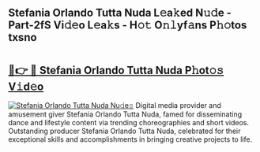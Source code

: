 ## Stefania Orlando Tutta Nuda L𝚎a𝚔ed N𝚞𝚍e - Part-2fS Vi𝚍𝚎o L𝚎a𝚔s - H𝚘𝚝 O𝚗𝚕yf𝚊ns P𝚑𝚘tos txsno

# <h2><a href="http://kf48ln.oniu.top/?m=Stefania+Orlando+Tutta+Nuda">🔗👉 🔴 Stefania Orlando Tutta Nuda P𝚑ot𝚘𝚜 V𝚒d𝚎o</a></h2>

[![Stefania Orlando Tutta Nuda Nu𝚍e𝚜](https://i.imgur.com/0qMVB7G.gif)](http://kf48ln.oniu.top/?m=Stefania+Orlando+Tutta+Nuda)
Digital media provider and amusement giver Stefania Orlando Tutta Nuda, famed for disseminating dance and lifestyle content via trending choreographies and short videos. Outstanding producer Stefania Orlando Tutta Nuda, celebrated for their exceptional skills and accomplishments in bringing creative projects to life.  
